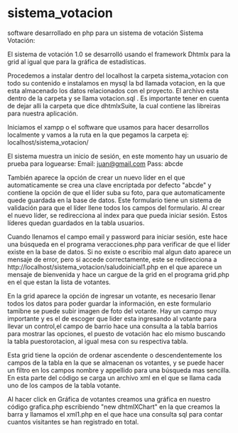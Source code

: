 # sistema_votacion
software desarrollado en php para un sistema de votación 
Sistema  Votación:

El sistema de votación 1.0 se desarrolló usando el framework Dhtmlx para la grid
al igual que para la gráfica de estadísticas.

Procedemos a instalar dentro del localhost la carpeta sistema_votacion con todo su contenido
e instalamos en mysql la bd llamada votacion, en la que esta almacenado los datos relacionados con
el proyecto. El archivo esta dentro de la carpeta y se llama votacion.sql . Es importante tener en 
cuenta de dejar alli la carpeta que dice dhtmlxSuite, la cual contiene las libreiras para nuestra
aplicación.


Iniciamos el xampp o el software que usamos para hacer desarrollos localmente  y vamos a la ruta
en la que pegamos la carpeta ej: localhost/sistema_votacion/

El sistema muestra un inicio de sesión, en este momento hay un usuario de prueba para loguearse:
Email: juan@gmail.com
Pass:       abcde

También aparece la opción de crear un nuevo líder en el que automaticamente se crea una clave encriptada 
por defecto "abcde" y contiene la opción de que el líder suba su foto, para que automaticamente
quede guardada en la base de datos. Este formulario tiene un sistema de validación para que el
líder llene todos los campos del formulario. Al crear el nuevo líder, se redirecciona al index para
que pueda iniciar sesión. Estos líderes quedan guardados en la tabla usuarios. 

Cuando llenamos el campo email y password para iniciar sesión, este hace una búsqueda en el programa
veracciones.php para verificar de que el líder existe en la base de datos. Si no existe o escribio
mal algun dato aparece un mensaje de error, pero si accede correctamente, este se redirecciona a
http://localhost/sistema_votacion/saludoinicial1.php en el que aparece un mensaje de bienvenida y
hace un cargue de  la grid en el programa grid.php en el que estan la lista de votantes.

En la grid aparece la opción de ingresar un votante, es necesario llenar todos los datos para poder
guardar la información, en este formulario tamibne se puede subir imagen de foto del votante. Hay un
campo muy importante y es el de escoger que lider esta ingresando al votante para llevar un control,el 
campo de barrio hace una consulta a la tabla barrios para mostrar las opciones, el puesto de votación hac elo mismo
buscando la tabla puestorotacion, al igual mesa con su respectiva tabla.

Esta grid tiene la opción de ordenar ascendente o descendentemente los campos de la tabla en la 
que se almacenan os votantes, y se puede hacer un filtro en los campos nombre y appellido para una
búsqueda mas sencilla. En esta parte del código se carga un archivo xml en el que se llama cada uno
de los campos de la tabla votante.

Al hacer click en Gráfica de votantes creamos una gráfica en nuestro código grafica.php escribiendo
"new dhtmlXChart" en la que creamos la barra y llamamos el xml1.php en el que hace una consulta
sql para contar cuantos visitantes se han registrado en total.
